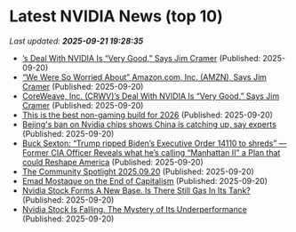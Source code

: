 # Latest NVIDIA News (top 10)
_Last updated: **2025-09-21 19:28:35**_

- [’s Deal With NVIDIA Is “Very Good,” Says Jim Cramer](https://biztoc.com/x/0d78f53975540756) (Published: 2025-09-20)
- [“We Were So Worried About” Amazon.com, Inc. (AMZN), Says Jim Cramer](https://finance.yahoo.com/news/were-worried-amazon-com-inc-190530622.html) (Published: 2025-09-20)
- [CoreWeave, Inc. (CRWV)’s Deal With NVIDIA Is “Very Good,” Says Jim Cramer](https://finance.yahoo.com/news/coreweave-inc-crwv-deal-nvidia-190514967.html) (Published: 2025-09-20)
- [This is the best non-gaming build for 2026](https://www.xda-developers.com/non-gamers-should-build-this-pc-for-2026/) (Published: 2025-09-20)
- [Bejing's ban on Nvidia chips shows China is catching up, say experts](https://www.abc.net.au/news/2025-09-21/what-makes-china-confident-to-ban-nvdia-microchips/105795486) (Published: 2025-09-20)
- [Buck Sexton: “Trump ripped Biden’s Executive Order 14110 to shreds” — Former CIA Officer Reveals what he’s calling “Manhattan II” a Plan that could Reshape America](https://www.globenewswire.com/news-release/2025/09/20/3153521/0/en/Buck-Sexton-Trump-ripped-Biden-s-Executive-Order-14110-to-shreds-Former-CIA-Officer-Reveals-what-he-s-calling-Manhattan-II-a-Plan-that-could-Reshape-America.html) (Published: 2025-09-20)
- [The Community Spotlight 2025.09.20](https://www.giantbomb.com/articles/the-community-spotlight-2025-09-20/1100-6550/) (Published: 2025-09-20)
- [Emad Mostaque on the End of Capitalism](https://danielmiessler.com/blog/emad-mostaque-on-the-end-of-capitalism?utm_source=rss&utm_medium=feed&utm_campaign=website) (Published: 2025-09-20)
- [Nvidia Stock Forms A New Base. Is There Still Gas In Its Tank?](https://biztoc.com/x/930a36f5b9c2f4cd) (Published: 2025-09-20)
- [Nvidia Stock Is Falling. The Mystery of Its Underperformance](https://biztoc.com/x/ce2cfd56a4d78da6) (Published: 2025-09-20)
